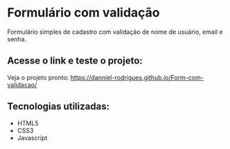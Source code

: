 # Formulário com validação
Formulário simples de cadastro com validação de nome de usuário, email e senha.

## Acesse o link e teste o projeto:
Veja o projeto pronto: https://danniel-rodrigues.github.io/Form-com-validacao/

## Tecnologias utilizadas:
* HTML5
* CSS3
* Javascript
